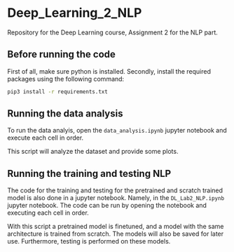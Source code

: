 # Deep_Learning_2_NLP
Repository for the Deep Learning course, Assignment 2 for the NLP part.

## Before running the code

First of all, make sure python is installed.
Secondly, install the required packages using the following command:

```bash
pip3 install -r requirements.txt
```

## Running the data analysis
To run the data analyis, open the `data_analysis.ipynb` jupyter notebook and execute each cell in order.

This script will analyze the dataset and provide some plots.

## Running the training and testing NLP
The code for the training and testing for the pretrained and scratch trained model is also done in a jupyter notebook.
Namely, in the `DL_Lab2_NLP.ipynb` jupyter notebook. The code can be run by opening the notebook and executing each cell in order.

With this script a pretrained model is finetuned, and a model with the same architecture is trained from scratch. The models will also be saved for later use.
Furthermore, testing is performed on these models.





